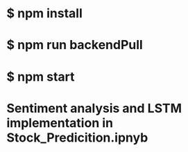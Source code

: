 # $ npm install
# $ npm run backendPull

# $ npm start

# Sentiment analysis and LSTM implementation in Stock_Predicition.ipnyb
